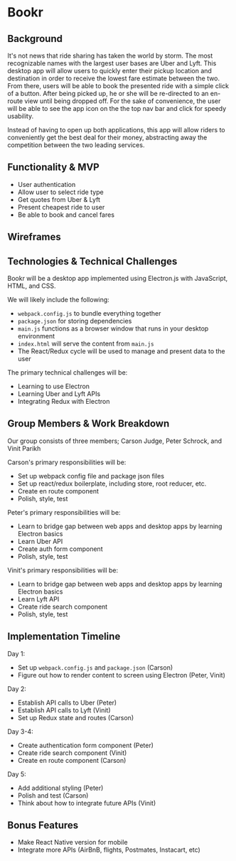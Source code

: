 # Bookr

## Background

It's not news that ride sharing has taken the world by storm. The most recognizable names with the largest user bases are Uber and Lyft. This desktop app will allow users to quickly enter their pickup location and destination in order to receive the lowest fare estimate between the two. From there, users will be able to book the presented ride with a simple click of a button. After being picked up, he or she will be re-directed to an en-route view until being dropped off. For the sake of convenience, the user will be able to see the app icon on the the top nav bar and click for speedy usability.

Instead of having to open up both applications, this app will allow riders to conveniently get the best deal for their money, abstracting away the competition between the two leading services.

## Functionality & MVP

- User authentication
- Allow user to select ride type
- Get quotes from Uber & Lyft
- Present cheapest ride to user
- Be able to book and cancel fares

## Wireframes

## Technologies & Technical Challenges

Bookr will be a desktop app implemented using Electron.js with JavaScript, HTML, and CSS.

We will likely include the following:
- `webpack.config.js` to bundle everything together
- `package.json` for storing dependencies
- `main.js` functions as a browser window that runs in your desktop environment
- `index.html` will serve the content from `main.js`
- The React/Redux cycle will be used to manage and present data to the user

The primary technical challenges will be:
- Learning to use Electron
- Learning Uber and Lyft APIs
- Integrating Redux with Electron

## Group Members & Work Breakdown

Our group consists of three members; Carson Judge, Peter Schrock, and Vinit Parikh

Carson's primary responsibilities will be:
- Set up webpack config file and package json files
- Set up react/redux boilerplate, including store, root reducer, etc.
- Create en route component
- Polish, style, test

Peter's primary responsibilities will be:
- Learn to bridge gap between web apps and desktop apps by learning Electron basics
- Learn Uber API
- Create auth form component
- Polish, style, test

Vinit's primary responsibilities will be:
- Learn to bridge gap between web apps and desktop apps by learning Electron basics
- Learn Lyft API
- Create ride search component
- Polish, style, test

## Implementation Timeline

Day 1:
- Set up `webpack.config.js` and `package.json` (Carson)
- Figure out how to render content to screen using Electron (Peter, Vinit)

Day 2:
- Establish API calls to Uber (Peter)
- Establish API calls to Lyft (Vinit)
- Set up Redux state and routes (Carson)

Day 3-4:
- Create authentication form component (Peter)
- Create ride search component (Vinit)
- Create en route component (Carson)

Day 5:
- Add additional styling (Peter)
- Polish and test (Carson)
- Think about how to integrate future APIs (Vinit)

## Bonus Features

- Make React Native version for mobile
- Integrate more APIs (AirBnB, flights, Postmates, Instacart, etc)
